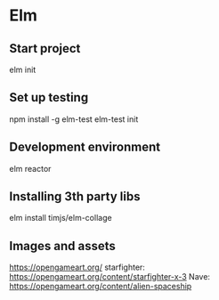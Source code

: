 # Elm

## Start project

elm init

## Set up testing

npm install -g elm-test
elm-test init

## Development environment

elm reactor

## Installing 3th party libs

elm install timjs/elm-collage


## Images and assets

https://opengameart.org/
starfighter: https://opengameart.org/content/starfighter-x-3
Nave: https://opengameart.org/content/alien-spaceship
